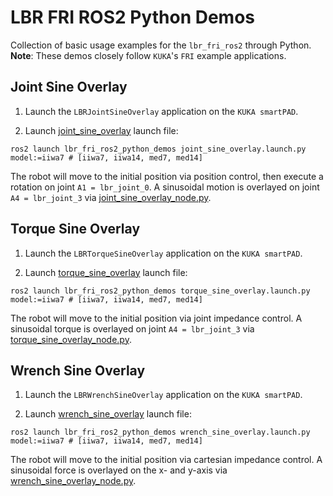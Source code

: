 # LBR FRI ROS2 Python Demos
Collection of basic usage examples for the `lbr_fri_ros2` through Python. **Note**: These demos closely follow `KUKA`'s `FRI` example applications.

## Joint Sine Overlay
1. Launch the `LBRJointSineOverlay` application on the `KUKA smartPAD`.

2. Launch [joint_sine_overlay](launch/joint_sine_overlay.launch.py) launch file:
```shell
ros2 launch lbr_fri_ros2_python_demos joint_sine_overlay.launch.py model:=iiwa7 # [iiwa7, iiwa14, med7, med14]
```
The robot will move to the initial position via position control, then execute a rotation on joint `A1 = lbr_joint_0`. A sinusoidal motion is overlayed on joint `A4 = lbr_joint_3` via [joint_sine_overlay_node.py](lbr_fri_ros2_python_demos/joint_sine_overlay_node.py).

## Torque Sine Overlay
1. Launch the `LBRTorqueSineOverlay` application on the `KUKA smartPAD`.

2. Launch [torque_sine_overlay](launch/torque_sine_overlay.launch.py) launch file:
```shell
ros2 launch lbr_fri_ros2_python_demos torque_sine_overlay.launch.py model:=iiwa7 # [iiwa7, iiwa14, med7, med14]
```
The robot will move to the initial position via joint impedance control. A sinusoidal torque is overlayed on joint `A4 = lbr_joint_3` via [torque_sine_overlay_node.py](lbr_fri_ros2_python_demos/torque_sine_overlay_node.py).

## Wrench Sine Overlay
1. Launch the `LBRWrenchSineOverlay` application on the `KUKA smartPAD`.

2. Launch [wrench_sine_overlay](launch/wrench_sine_overlay.launch.py) launch file:
```shell
ros2 launch lbr_fri_ros2_python_demos wrench_sine_overlay.launch.py model:=iiwa7 # [iiwa7, iiwa14, med7, med14]
```
The robot will move to the initial position via cartesian impedance control. A sinusoidal force is overlayed on the x- and y-axis via [wrench_sine_overlay_node.py](lbr_fri_ros2_python_demos/wrench_sine_overlay_node.py).
